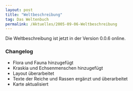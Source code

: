 ```yaml
---
layout: post
title: "Weltbeschreibung"
tag: Das Weltenbuch
permalink: /Aktuelles/2005-09-06-Weltbeschreibung
---
```



Die Weltbeschreibung ist jetzt in der Version 0.0.6 online.

### Changelog

  - Flora und Fauna hinzugefügt
  - Kraskia und Echsenmenschen hinzugefügt
  - Layout überarbeitet
  - Texte der Reiche und Rassen ergänzt und überarbeitet
  - Karte aktualisiert

